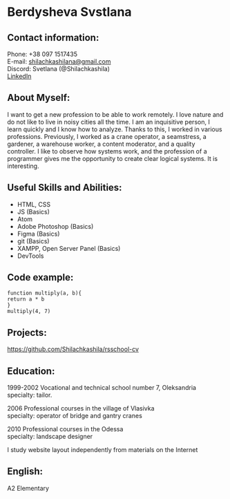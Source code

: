 
Berdysheva Svstlana
===================


Contact information:  
--------------------

Phone: +38 097 1517435  
E-mail: shilachkashilana@gmail.com  
Discord: Svetlana (@Shilachkashila)  
[LinkedIn](https://www.linkedin.com/in/svetlana-berdysheva-986863210/)  


About Myself:  
-------------

I want to get a new profession to be able to work remotely. I love nature and do not like to live in noisy cities all the time. I am an inquisitive person, I learn quickly and I know how to analyze. Thanks to this, I worked in various professions. Previously, I worked as a crane operator, a seamstress, a gardener, a warehouse worker, a content moderator, and a quality controller.
I like to observe how systems work, and the profession of a programmer gives me the opportunity to create clear logical systems. It is interesting.  


Useful Skills and Abilities:  
----------------------------

 + HTML, CSS  
 + JS (Basics)
 + Atom   
 + Adobe Photoshop (Basics)  
 + Figma (Basics)
 + git (Basics)  
 + XAMPP, Open Server Panel (Basics)  
 + DevTools


Code example:  
-------------

    function multiply(a, b){
    return a * b
    }
    multiply(4, 7)


Projects:  
--------

<https://github.com/Shilachkashila/rsschool-cv>


Education:  
---------

1999-2002 Vocational and technical school number 7, Oleksandria  
specialty: tailor.  

2006 Professional courses in the village of Vlasivka  
specialty: operator of bridge and gantry cranes  

2010 Professional courses in the Odessa  
specialty: landscape designer  

I study website layout independently from materials on the Internet


English:  
-------

A2 Elementary
